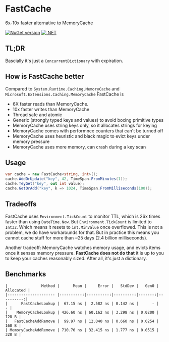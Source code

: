 # FastCache

6x-10x faster alternative to MemoryCache

[![NuGet version](https://badge.fury.io/nu/jitbit.fastcache.svg)](https://badge.fury.io/nu/jitbit.fastcache)
[![.NET](https://github.com/jitbit/FastCache/actions/workflows/dotnet.yml/badge.svg)](https://github.com/jitbit/FastCache/actions/workflows/dotnet.yml)

## TL;DR

Bascially it's just a `ConcurrentDictionary` with expiration.

## How is FastCache better

Compared to `System.Runtime.Caching.MemoryCache` and `Microsoft.Extensions.Caching.MemoryCache` FastCache is

* 6X faster reads than MemoryCache.
* 10x faster writes than MemoryCache
* Thread safe and atomic
* Generic (strongly typed keys and values) to avoid boxing primitive types
* MemoryCache uses string keys only, so it allocates strings for keying
* MemoryCache comes with performnce counters that can't be turned off
* MemoryCache uses heuristic and black magic to evict keys under memory pressure
* MemoryCache uses more memory, can crash during a key scan

## Usage

```csharp
var cache = new FastCache<string, int>();
cache.AddOrUpdate("key", 42, TimeSpan.FromMinutes(1));
cache.TeyGet("key", out int value);
cache.GetOrAdd("key", k => 1024, TimeSpan.FromMilliseconds(100));

```

## Tradeoffs

FastCache uses `Environment.TickCount` to monitor TTL, which is 26x times faster than using `DateTime.Now`. But `Environment.TickCount` is limited to `Int32`. Which means it resets to `int.MinValue` once overflowed. This is not a problem, we do have workarounds for that. But in practice this means you cannot cache stuff for more than ~25 days (2.4 billion milliseconds).

Another tradeoff: MemoryCache watches memory usage, and evicts items once it senses memory pressure. **FastCache does not do that** it is up to you to keep your caches reasonably sized. After all, it's just a dictionary.

## Benchmarks

```
|               Method |      Mean |     Error |   StdDev |   Gen0 | Allocated |
|--------------------- |----------:|----------:|---------:|-------:|----------:|
|      FastCacheLookup |  67.15 ns |  2.582 ns | 0.142 ns |      - |         - |
|    MemoryCacheLookup | 426.60 ns | 60.162 ns | 3.298 ns | 0.0200 |     128 B |
|   FastCacheAddRemove |  99.97 ns | 12.040 ns | 0.660 ns | 0.0254 |     160 B |
| MemoryCacheAddRemove | 710.70 ns | 32.415 ns | 1.777 ns | 0.0515 |     328 B |
```
